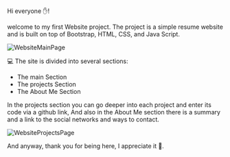 
Hi everyone ✋!

welcome to my first Website project.
The project is a simple resume website and is built on top of Bootstrap, HTML, CSS, and Java Script.

![WebsiteMainPage](https://user-images.githubusercontent.com/108794115/189705125-fbfe3290-933f-428f-8b31-6568ad615421.jpeg)


💻 The site is divided into several sections:
* The main Section
* The projects Section
* The About Me Section

In the projects section you can go deeper into each project and enter its code via a github link,
And also in the About Me section there is a summary and a link to the social networks and ways to contact.

![WebsiteProjectsPage](https://user-images.githubusercontent.com/108794115/189705161-c13d6722-0627-4c0c-8e8f-89e0b2cb954a.jpeg)

And anyway, thank you for being here, I appreciate it 🙏.
